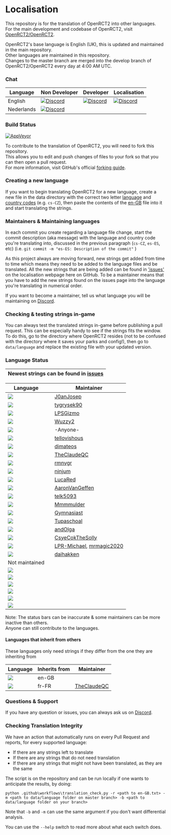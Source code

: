 <!--TO VIEW THE DOCUMENT CORRECTLY: USE LINE WRAP METHOD "NO WRAP"-->
<!--   Lines within these brackets are invisible and guides you   -->

# Localisation
This repository is for the translation of OpenRCT2 into other languages.<br/>
For the main development and codebase of OpenRCT2, visit [OpenRCT2/OpenRCT2](https://github.com/OpenRCT2/OpenRCT2).

OpenRCT2's base language is English (UK), this is updated and maintained in the main repository.<br/>
Other languages are maintained in this repository.<br/>
Changes to the master branch are merged into the develop branch of OpenRCT2/OpenRCT2 every day at 4:00 AM UTC.

### Chat
| Language | Non Developer | Developer | Localisation |
|----------|---------------|-----------|--------------|
| English | [![Discord](https://img.shields.io/badge/discord-general-blue.svg)](https://discord.gg/ZXZd8D8) | [![Discord](https://img.shields.io/badge/discord-development-yellowgreen.svg)](https://discord.gg/fsEwSWs) | [![Discord](https://img.shields.io/badge/discord-localisation-green.svg)](https://discord.gg/sxnrvX9) |
| Nederlands | [![Discord](https://img.shields.io/badge/discord-general-blue.svg)](https://discord.gg/cQYSXzW) | | |


### Build Status
[![AppVeyor](https://ci.appveyor.com/api/projects/status/fkf22bp6tw8lxg6m?svg=true)](https://ci.appveyor.com/project/OpenRCT2/localisation)

To contribute to the translation of OpenRCT2, you will need to fork this repository.<br/>
This allows you to edit and push changes of files to your fork so that you can then open a pull request.<br/>
For more information, visit GitHub's official [forking guide](https://guides.github.com/activities/forking/).

### Creating a new language
If you want to begin translating OpenRCT2 for a new language, create a new file in the data directory with the correct two letter [language](https://en.wikipedia.org/wiki/List_of_ISO_639-1_codes#Partial_ISO_639_table) and [country codes](https://en.wikipedia.org/wiki/ISO_3166-1_alpha-2#Decoding_table) (e.g. `cs-CZ`), then paste the contents of the [en-GB](https://github.com/OpenRCT2/OpenRCT2/blob/develop/data/language/en-GB.txt) file into it and start translating the strings.

### Maintainers & Maintaining languages
In each commit you create regarding a language file change, start the commit description (aka message) with the language and country code you're translating into, discussed in the previous paragraph (`cs-CZ`, `es-ES`, etc) (i.e. `git commit -m "es-ES: Description of the commit"` )

As this project always are moving forward, new strings get added from time to time which means they need to be added to the language files and be translated. All the new strings that are being added can be found in ['issues'](https://github.com/OpenRCT2/Localisation/issues) on the localisation webpage here on GitHub. To be a maintainer means that you have to add the new strings found on the issues page into the language you're translating in numerical order.

If you want to become a maintainer, tell us what language you will be maintaining on [Discord](https://discord.gg/sxnrvX9).

### Checking & testing strings in-game
You can always test the translated strings in-game before publishing a pull request. This can be especially handy to see if the strings fits the window.<br/>
To do this, go to the directory where OpenRCT2 resides (not to be confused with the directory where it saves your parks and config!), then go to `data/language` and replace the existing file with your updated version.

### Language Status
| Newest strings can be found in [issues](https://github.com/OpenRCT2/Localisation/issues) |
| -----------------------------------------------------------------------------------------|

| Language                                                                                                                                      |   | Maintainer                                                                                   |
|-----------------------------------------------------------------------------------------------------------------------------------------------|---|----------------------------------------------------------------------------------------------|
| [![](https://img.shields.io/badge/ca--ES-maintained-green.svg)](https://github.com/OpenRCT2/Localisation/blob/master/data/language/ca-ES.txt) |   | [J0anJosep](https://github.com/J0anJosep)                                                    |
| [![](https://img.shields.io/badge/cs--CZ-maintained-green.svg)](https://github.com/OpenRCT2/Localisation/blob/master/data/language/cs-CZ.txt) |   | [tygrysek90](https://github.com/tygrysek90)                                                                                             |
| [![](https://img.shields.io/badge/da--DK-maintained-green.svg)](https://github.com/OpenRCT2/Localisation/blob/master/data/language/da-DK.txt) |   | [LPSGizmo](https://github.com/LPSGizmo)                                                      |
| [![](https://img.shields.io/badge/de--DE-maintained-green.svg)](https://github.com/OpenRCT2/Localisation/blob/master/data/language/de-DE.txt) |   | [Wuzzy2](https://github.com/Wuzzy2)                 |
| [![](https://img.shields.io/badge/en--GB-maintained-green.svg)](https://github.com/OpenRCT2/OpenRCT2/blob/develop/data/language/en-GB.txt   ) |   | -Anyone-                                                                                     |
| [![](https://img.shields.io/badge/eo--ZZ-maintained-green.svg)](https://github.com/OpenRCT2/Localisation/blob/master/data/language/eo-ZZ.txt) |   | [tellovishous](https://github.com/tellovishous)                                              |
| [![](https://img.shields.io/badge/es--ES-maintained-green.svg)](https://github.com/OpenRCT2/Localisation/blob/master/data/language/es-ES.txt) |   | [dimateos](https://github.com/dimateos) 		                                                   |
| [![](https://img.shields.io/badge/fr--CA-maintained-green.svg)](https://github.com/OpenRCT2/Localisation/blob/master/data/language/fr-FR.txt) |   | [TheClaudeQC](https://github.com/TheClaudeQC)                                                     |
| [![](https://img.shields.io/badge/fr--FR-maintained-green.svg)](https://github.com/OpenRCT2/Localisation/blob/master/data/language/fr-FR.txt) |   | [rmnvgr](https://github.com/rmnvgr)                                                          |
| [![](https://img.shields.io/badge/gl--ES-maintained-green.svg)](https://github.com/OpenRCT2/Localisation/blob/master/data/language/gl-ES.txt)  |   | [ninjum](https://github.com/ninjum)                                                          |
| [![](https://img.shields.io/badge/it--IT-maintained-green.svg)](https://github.com/OpenRCT2/Localisation/blob/master/data/language/it-IT.txt) |   | [LucaRed](https://github.com/LucaRed)                                                        |
| [![](https://img.shields.io/badge/ja--JP-maintained-green.svg)](https://github.com/OpenRCT2/Localisation/blob/master/data/language/ja-JP.txt) |   | [AaronVanGeffen](https://github.com/AaronVanGeffen)                                          |
| [![](https://img.shields.io/badge/ko--KR-maintained-green.svg)](https://github.com/OpenRCT2/Localisation/blob/master/data/language/ko-KR.txt) |   | [telk5093](https://github.com/telk5093)                                                      |
| [![](https://img.shields.io/badge/nb--NO-maintained-green.svg)](https://github.com/OpenRCT2/Localisation/blob/master/data/language/nb-NO.txt) |   | [Mmmmulder](https://github.com/Mmmmulder)                                                    |
| [![](https://img.shields.io/badge/nl--NL-maintained-green.svg)](https://github.com/OpenRCT2/Localisation/blob/master/data/language/nl-NL.txt) |   | [Gymnasiast](https://github.com/Gymnasiast )                                                 |
| [![](https://img.shields.io/badge/pt--BR-maintained-green.svg)](https://github.com/OpenRCT2/Localisation/blob/master/data/language/pt-BR.txt) |   | [Tupaschoal](https://github.com/Tupaschoal)                                                  |
| [![](https://img.shields.io/badge/ru--RU-maintained-green.svg)](https://github.com/OpenRCT2/Localisation/blob/master/data/language/ru-RU.txt)     |   | [andOlga](https://github.com/andOlga)                                                                                             |
| [![](https://img.shields.io/badge/uk--UA-maintained-green.svg)](https://github.com/OpenRCT2/Localisation/blob/master/data/language/uk-UA.txt) |   | [CsyeCokTheSolly](https://github.com/CsyeCokTheSolly)                                        |
| [![](https://img.shields.io/badge/zh--CN-maintained-green.svg)](https://github.com/OpenRCT2/Localisation/blob/master/data/language/zh-CN.txt) |   | [LPR-Michael](https://github.com/LPR-Michael), [mrmagic2020](https://github.com/mrmagic2020) |
| [![](https://img.shields.io/badge/zh--TW-maintained-green.svg)](https://github.com/OpenRCT2/Localisation/blob/master/data/language/zh-TW.txt) |   | [daihakken](https://github.com/daihakken)                                                    |
| Not maintained <!-- Languages that are outdated with strings missing from OpenRCT2/vanilla-->                                                 |   |                                                                                              |
| [![](https://img.shields.io/badge/ar--EG-outdated-yellow.svg)](https://github.com/OpenRCT2/Localisation/blob/master/data/language/ar-EG.txt)  |   |                                                                                              |
| [![](https://img.shields.io/badge/fi--FI-outdated-yellow.svg)](https://github.com/OpenRCT2/Localisation/blob/master/data/language/fi-FI.txt)  |   |                                                                                              |
| [![](https://img.shields.io/badge/hu--HU-outdated-yellow.svg)](https://github.com/OpenRCT2/Localisation/blob/master/data/language/hu-HU.txt)  |   |                                                                                              |
| [![](https://img.shields.io/badge/pl--PL-outdated-yellow.svg)](https://github.com/OpenRCT2/Localisation/blob/master/data/language/pl-PL.txt)  |   |                                                                                              |
| [![](https://img.shields.io/badge/sv--SE-outdated-yellow.svg)](https://github.com/OpenRCT2/Localisation/blob/master/data/language/sv-SE.txt)  |   |                                                                                              |
| [![](https://img.shields.io/badge/tr--TR-outdated-red.svg)](https://github.com/OpenRCT2/Localisation/blob/master/data/language/tr-TR.txt)     |   |                                                                                              |

Note:  The status bars can be inaccurate & some maintainers can be more inactive than others.<br/>
Anyone can still contribute to the languages.

#### Languages that inherit from others

These languages only need strings if they differ from the one they are inheriting from

| Language | Inherits from | Maintainer |          
| -------- | ------------- | ---------- |
| [![](https://img.shields.io/badge/en--US-maintained-green.svg)](https://github.com/OpenRCT2/Localisation/blob/master/data/language/en-US.txt) | en-GB |  |
| [![](https://img.shields.io/badge/fr--CA-maintained-green.svg)](https://github.com/OpenRCT2/Localisation/blob/master/data/language/fr-CA.txt) | fr-FR | [TheClaudeQC](https://github.com/TheClaudeQC) |

### Questions & Support

If you have any question or issues, you can always ask us on [Discord](https://discord.gg/sxnrvX9).

### Checking Translation Integrity

We have an action that automatically runs on every Pull Request and reports, for every supported language:

- If there are any strings left to translate
- If there are any strings that do not need translation
- If there are any strings that might not have been translated, as they are the same

The script is on the repository and can be run locally if one wants to anticipate the results, by doing:

```
python .github\workflows\translation_check.py -r <path to en-GB.txt> -m <path to data/language folder on master branch> -b <path to data/language folder on your branch>
```

Note that `-b` and `-m` can use the same argument if you don't want differential analysis.

You can use the `--help` switch to read more about what each switch does.
